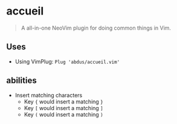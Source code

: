# accueil

> A all-in-one NeoVim plugin for doing common things in Vim.

## Uses

- Using VimPlug: `Plug 'abdus/accueil.vim'`

## abilities

- Insert matching characters
  - Key `{` would insert a matching `}`
  - Key `[` would insert a matching `]`
  - Key `(` would insert a matching `)`

